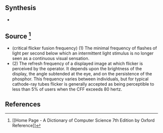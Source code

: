 ## Synthesis
- 
## Source [^1]
- (critical flicker fusion frequency) (1) The minimal frequency of flashes of light per second below which an intermittent light stimulus is no longer seen as a continuous visual sensation. 
- (2) The refresh frequency of a displayed image at which flicker is perceived by the operator. It depends upon the brightness of the display, the angle subtended at the eye, and on the persistence of the phosphor. This frequency varies between individuals, but for typical cathode-ray tubes flicker is generally accepted as being perceptible to less than $5 \%$ of users when the CFF exceeds 80 hertz.
## References

[^1]: [[Home Page - A Dictionary of Computer Science 7th Edition by Oxford Reference]]